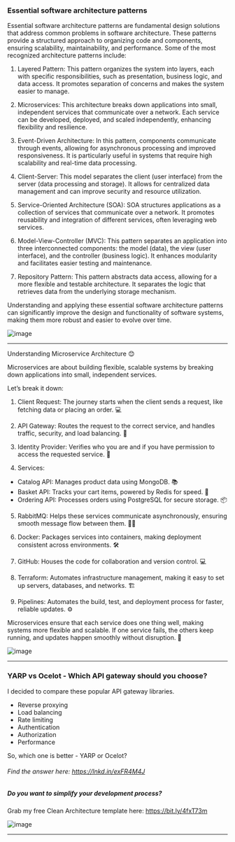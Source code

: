  ### Essential software architecture patterns

Essential software architecture patterns are fundamental design solutions that address common problems in software architecture. These patterns provide a structured approach to organizing code and components, ensuring scalability, maintainability, and performance. Some of the most recognized architecture patterns include:

1. Layered Pattern: This pattern organizes the system into layers, each with specific responsibilities, such as presentation, business logic, and data access. It promotes separation of concerns and makes the system easier to manage.

2. Microservices: This architecture breaks down applications into small, independent services that communicate over a network. Each service can be developed, deployed, and scaled independently, enhancing flexibility and resilience.

3. Event-Driven Architecture: In this pattern, components communicate through events, allowing for asynchronous processing and improved responsiveness. It is particularly useful in systems that require high scalability and real-time data processing.

4. Client-Server: This model separates the client (user interface) from the server (data processing and storage). It allows for centralized data management and can improve security and resource utilization.

5. Service-Oriented Architecture (SOA): SOA structures applications as a collection of services that communicate over a network. It promotes reusability and integration of different services, often leveraging web services.

6. Model-View-Controller (MVC): This pattern separates an application into three interconnected components: the model (data), the view (user interface), and the controller (business logic). It enhances modularity and facilitates easier testing and maintenance.

7. Repository Pattern: This pattern abstracts data access, allowing for a more flexible and testable architecture. It separates the logic that retrieves data from the underlying storage mechanism.

Understanding and applying these essential software architecture patterns can significantly improve the design and functionality of software systems, making them more robust and easier to evolve over time.

![image](https://github.com/user-attachments/assets/9792ce19-68cb-4f7b-b538-e7d4c4948fb4)


----------
Understanding Microservice Architecture 😊

Microservices are about building flexible, scalable systems by breaking down applications into small, independent services. 

Let’s break it down:

1. Client Request: The journey starts when the client sends a request, like fetching data or placing an order. 💻

2. API Gateway: Routes the request to the correct service, and handles traffic, security, and load balancing. 🚦

3. Identity Provider: Verifies who you are and if you have permission to access the requested service. 🔐

4. Services:
 - Catalog API: Manages product data using MongoDB. 📚
 - Basket API: Tracks your cart items, powered by Redis for speed. 🛒
 - Ordering API: Processes orders using PostgreSQL for secure storage. 📦

5. RabbitMQ: Helps these services communicate asynchronously, ensuring smooth message flow between them. 🐇📨

6. Docker: Packages services into containers, making deployment consistent across environments. 🛠️

7. GitHub: Houses the code for collaboration and version control. 💻

8. Terraform: Automates infrastructure management, making it easy to set up servers, databases, and networks. 🏗️

9. Pipelines: Automates the build, test, and deployment process for faster, reliable updates. ⚙️

Microservices ensure that each service does one thing well, making systems more flexible and scalable. If one service fails, the others keep running, and updates happen smoothly without disruption. 🚀

![image](https://github.com/user-attachments/assets/d507f8e1-e47e-4300-b53c-a1ca766a7136)

---

### YARP vs Ocelot - Which API gateway should you choose?

I decided to compare these popular API gateway libraries.

- Reverse proxying
- Load balancing
- Rate limiting
- Authentication
- Authorization
- Performance

So, which one is better - YARP or Ocelot?

###### Find the answer here: https://lnkd.in/exFR4M4J
 
##### Do you want to simplify your development process? 
Grab my free Clean Architecture template here: https://bit.ly/4fxT73m

![image](https://github.com/user-attachments/assets/801db260-7156-4a15-a251-f3856eaa8fc9)

--------------------
